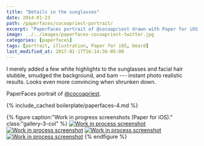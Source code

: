 ```yaml
---
title: "Details in the sunglasses"
date: 2014-01-23
path: /paperfaces/cocoapriest-portrait/
excerpt: "PaperFaces portrait of @cocoapriest drawn with Paper for iOS on an iPad."
image: ../../images/paperfaces-cocoapriest-twitter.jpg
categories: [paperfaces]
tags: [portrait, illustration, Paper for iOS, beard]
last_modified_at: 2017-01-17T16:14:36-05:00
---
```


I merely added a few white highlights to the sunglasses and facial hair stubble, smudged the background, and bam --- instant photo realistic results. Looks even more convincing when shrunken down.

PaperFaces portrait of [@cocoapriest](https://twitter.com/cocoapriest).

{% include_cached boilerplate/paperfaces-4.md %}

{% figure caption:"Work in progress screenshots (Paper for iOS)." class:"gallery-3-col" %}
[![Work in process screenshot](../../images/paperfaces-cocoapriest-process-1-600.jpg)](../../images/paperfaces-cocoapriest-process-1-lg.jpg)
[![Work in process screenshot](../../images/paperfaces-cocoapriest-process-2-600.jpg)](../../images/paperfaces-cocoapriest-process-2-lg.jpg)
[![Work in process screenshot](../../images/paperfaces-cocoapriest-process-3-600.jpg)](../../images/paperfaces-cocoapriest-process-3-lg.jpg)
[![Work in process screenshot](../../images/paperfaces-cocoapriest-process-4-600.jpg)](../../images/paperfaces-cocoapriest-process-4-lg.jpg)
{% endfigure %}
